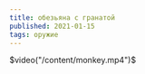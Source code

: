 ```yaml
---
title: обезьяна с гранатой
published: 2021-01-15
tags: оружие
---
```

$video("/content/monkey.mp4")$
